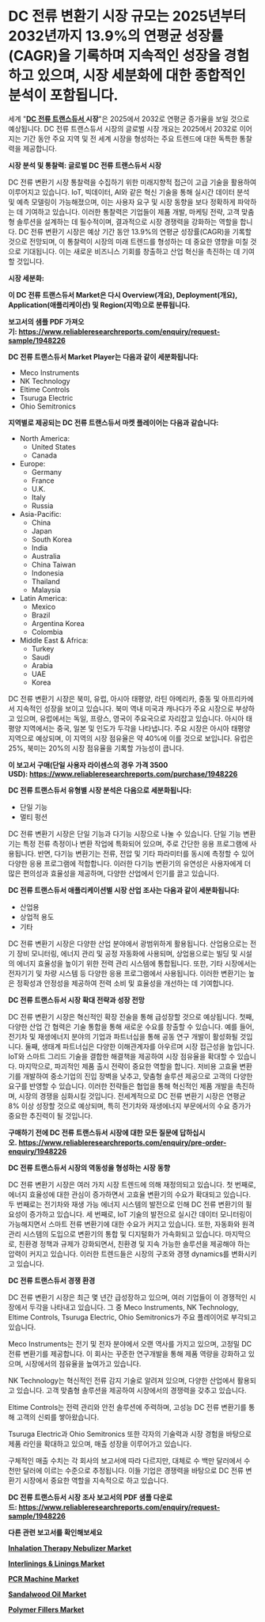 <p><h1>DC 전류 변환기 시장 규모는 2025년부터 2032년까지 13.9%의 연평균 성장률(CAGR)을 기록하며 지속적인 성장을 경험하고 있으며, 시장 세분화에 대한 종합적인 분석이 포함됩니다.</h1></p><p>세계 "<strong><a href="https://www.reliableresearchreports.com/dc-current-transducers-r1948226?utm_campaign=106&utm_medium=8&utm_source=Github&utm_content=ia&utm_term=02042025&utm_id=dc-current-transducers">DC 전류 트랜스듀서&nbsp;</a></strong><strong>시장</strong>"은 2025에서 2032로 연평균 증가율을 보일 것으로 예상됩니다. DC 전류 트랜스듀서 시장의 글로벌 시장 개요는 2025에서 2032로 이어지는 기간 동안 주요 지역 및 전 세계 시장을 형성하는 주요 트렌드에 대한 독특한 통찰력을 제공합니다.</p>
<p><strong>시장 분석 및 통찰력: 글로벌 DC 전류 트랜스듀서 시장</strong></p>
<p><p>DC 전류 변환기 시장 통찰력을 수집하기 위한 미래지향적 접근이 고급 기술을 활용하여 이루어지고 있습니다. IoT, 빅데이터, AI와 같은 혁신 기술을 통해 실시간 데이터 분석 및 예측 모델링이 가능해졌으며, 이는 사용자 요구 및 시장 동향을 보다 정확하게 파악하는 데 기여하고 있습니다. 이러한 통찰력은 기업들이 제품 개발, 마케팅 전략, 고객 맞춤형 솔루션을 설계하는 데 필수적이며, 결과적으로 시장 경쟁력을 강화하는 역할을 합니다. DC 전류 변환기 시장은 예상 기간 동안 13.9%의 연평균 성장률(CAGR)을 기록할 것으로 전망되며, 이 통찰력이 시장의 미래 트렌드를 형성하는 데 중요한 영향을 미칠 것으로 기대됩니다. 이는 새로운 비즈니스 기회를 창출하고 산업 혁신을 촉진하는 데 기여할 것입니다.</p><a href="%7CAUTHORITHY_DOMAIN_URL%7C?utm_campaign=106&utm_medium=8&utm_source=Github&utm_content=ia&utm_term=02042025&utm_id=dc-current-transducers"></a></p>
<p><strong>시장 세분화:</strong></p>
<p><strong>이 DC 전류 트랜스듀서 Market은 다시 Overview(개요), Deployment(개요), Application(애플리케이션) 및 Region(지역)으로 분류됩니다.</strong></p>
<p><strong>보고서의 샘플 PDF 가져오기:&nbsp;<a href="https://www.reliableresearchreports.com/enquiry/request-sample/1948226?utm_campaign=106&utm_medium=8&utm_source=Github&utm_content=ia&utm_term=02042025&utm_id=dc-current-transducers">https://www.reliableresearchreports.com/enquiry/request-sample/1948226</a></strong><strong></strong></p>
<p><strong>DC 전류 트랜스듀서 Market Player는 다음과 같이 세분화됩니다:</strong></p>
<p><ul><li>Meco Instruments</li><li>NK Technology</li><li>Eltime Controls</li><li>Tsuruga Electric</li><li>Ohio Semitronics</li></ul></p>
<p><strong>지역별로 제공되는 DC 전류 트랜스듀서 마켓 플레이어는 다음과 같습니다:</strong></p>
<p><ul>
    <li>
        North America:
        <ul>
            <li>United States</li>
            <li>Canada</li>
        </ul>
    </li>
    <li>
        Europe:
        <ul>
            <li>Germany</li>
            <li>France</li>
            <li>U.K.</li>
            <li>Italy</li>
            <li>Russia</li>
        </ul>
    </li>
    <li>
        Asia-Pacific:
        <ul>
            <li>China</li>
            <li>Japan</li>
            <li>South Korea</li>
            <li>India</li>
            <li>Australia</li>
            <li>China Taiwan</li>
            <li>Indonesia</li>
            <li>Thailand</li>
            <li>Malaysia</li>
        </ul>
    </li>
    <li>
        Latin America:
        <ul>
            <li>Mexico</li>
            <li>Brazil</li>
            <li>Argentina Korea</li>
            <li>Colombia</li>
        </ul>
    </li>
    <li>
        Middle East & Africa:
        <ul>
            <li>Turkey</li>
            <li>Saudi</li>
            <li>Arabia</li>
            <li>UAE</li>
            <li>Korea</li>
        </ul>
    </li>
    </ul></p>
<p><p>DC 전류 변환기 시장은 북미, 유럽, 아시아 태평양, 라틴 아메리카, 중동 및 아프리카에서 지속적인 성장을 보이고 있습니다. 북미 역내 미국과 캐나다가 주요 시장으로 부상하고 있으며, 유럽에서는 독일, 프랑스, 영국이 주요국으로 자리잡고 있습니다. 아시아 태평양 지역에서는 중국, 일본 및 인도가 두각을 나타냅니다. 주요 시장은 아시아 태평양 지역으로 예상되며, 이 지역의 시장 점유율은 약 40%에 이를 것으로 보입니다. 유럽은 25%, 북미는 20%의 시장 점유율을 기록할 가능성이 큽니다.</p></p>
<p><strong>이 보고서 구매(단일 사용자 라이센스의 경우 가격 3500 USD):&nbsp;<a href="https://www.reliableresearchreports.com/purchase/1948226?utm_campaign=106&utm_medium=8&utm_source=Github&utm_content=ia&utm_term=02042025&utm_id=dc-current-transducers">https://www.reliableresearchreports.com/purchase/1948226</a></strong></p>
<p><strong>DC 전류 트랜스듀서 유형별 시장 분석은 다음으로 세분화됩니다:</strong></p>
<p><ul><li>단일 기능</li><li>멀티 펑션</li></ul></p>
<p><p>DC 전류 변환기 시장은 단일 기능과 다기능 시장으로 나눌 수 있습니다. 단일 기능 변환기는 특정 전류 측정이나 변환 작업에 특화되어 있으며, 주로 간단한 응용 프로그램에 사용됩니다. 반면, 다기능 변환기는 전류, 전압 및 기타 파라미터를 동시에 측정할 수 있어 다양한 응용 프로그램에 적합합니다. 이러한 다기능 변환기의 유연성은 사용자에게 더 많은 편의성과 효율성을 제공하며, 다양한 산업에서 인기를 끌고 있습니다.</p></p>
<p><strong>DC 전류 트랜스듀서 애플리케이션별 시장 산업 조사는 다음과 같이 세분화됩니다:</strong></p>
<p><ul><li>산업용</li><li>상업적 용도</li><li>기타</li></ul></p>
<p><p>DC 전류 변환기 시장은 다양한 산업 분야에서 광범위하게 활용됩니다. 산업용으로는 전기 장비 모니터링, 에너지 관리 및 공정 자동화에 사용되며, 상업용으로는 빌딩 및 시설의 에너지 효율성을 높이기 위한 전력 관리 시스템에 통합됩니다. 또한, 기타 시장에서는 전자기기 및 차량 시스템 등 다양한 응용 프로그램에서 사용됩니다. 이러한 변환기는 높은 정확성과 안정성을 제공하여 전력 소비 및 효율성을 개선하는 데 기여합니다.</p></p>
<p><strong>DC 전류 트랜스듀서 시장 확대 전략과 성장 전망</strong></p>
<p><p>DC 전류 변환기 시장은 혁신적인 확장 전술을 통해 급성장할 것으로 예상됩니다. 첫째, 다양한 산업 간 협력은 기술 통합을 통해 새로운 수요를 창출할 수 있습니다. 예를 들어, 전기차 및 재생에너지 분야의 기업과 파트너십을 통해 공동 연구 개발이 활성화될 것입니다. 둘째, 생태계 파트너십은 다양한 이해관계자를 아우르며 시장 접근성을 높입니다. IoT와 스마트 그리드 기술을 결합한 해결책을 제공하여 시장 점유율을 확대할 수 있습니다. 마지막으로, 파괴적인 제품 출시 전략이 중요한 역할을 합니다. 저비용 고효율 변환기를 개발하여 중소기업의 진입 장벽을 낮추고, 맞춤형 솔루션 제공으로 고객의 다양한 요구를 반영할 수 있습니다. 이러한 전략들은 협업을 통해 혁신적인 제품 개발을 촉진하며, 시장의 경쟁을 심화시킬 것입니다. 전세계적으로 DC 전류 변환기 시장은 연평균 8% 이상 성장할 것으로 예상되며, 특히 전기차와 재생에너지 부문에서의 수요 증가가 중요한 추진력이 될 것입니다.</p></p>
<p><strong>구매하기 전에 DC 전류 트랜스듀서 시장에 대한 모든 질문에 답하십시오.&nbsp;<a href="https://www.reliableresearchreports.com/enquiry/pre-order-enquiry/1948226?utm_campaign=106&utm_medium=8&utm_source=Github&utm_content=ia&utm_term=02042025&utm_id=dc-current-transducers">https://www.reliableresearchreports.com/enquiry/pre-order-enquiry/1948226</a></strong><strong></strong></p>
<p><strong>DC 전류 트랜스듀서 시장의 역동성을 형성하는 시장 동향</strong></p>
<p><p>DC 전류 변환기 시장은 여러 가지 시장 트렌드에 의해 재정의되고 있습니다. 첫 번째로, 에너지 효율성에 대한 관심이 증가하면서 고효율 변환기의 수요가 확대되고 있습니다. 두 번째로는 전기차와 재생 가능 에너지 시스템의 발전으로 인해 DC 전류 변환기의 필요성이 증가하고 있습니다. 세 번째로, IoT 기술의 발전으로 실시간 데이터 모니터링이 가능해지면서 스마트 전류 변환기에 대한 수요가 커지고 있습니다. 또한, 자동화와 원격 관리 시스템의 도입으로 변환기의 통합 및 디지털화가 가속화되고 있습니다. 마지막으로, 친환경 정책과 규제가 강화되면서, 친환경 및 지속 가능한 솔루션을 제공해야 하는 압력이 커지고 있습니다. 이러한 트렌드들은 시장의 구조와 경쟁 dynamics를 변화시키고 있습니다.</p></p>
<p><strong>DC 전류 트랜스듀서 경쟁 환경</strong></p>
<p><p>DC 전류 변환기 시장은 최근 몇 년간 급성장하고 있으며, 여러 기업들이 이 경쟁적인 시장에서 두각을 나타내고 있습니다. 그 중 Meco Instruments, NK Technology, Eltime Controls, Tsuruga Electric, Ohio Semitronics가 주요 플레이어로 부각되고 있습니다.</p><p>Meco Instruments는 전기 및 전자 분야에서 오랜 역사를 가지고 있으며, 고정밀 DC 전류 변환기를 제공합니다. 이 회사는 꾸준한 연구개발을 통해 제품 역량을 강화하고 있으며, 시장에서의 점유율을 높여가고 있습니다.</p><p>NK Technology는 혁신적인 전류 감지 기술로 알려져 있으며, 다양한 산업에서 활용되고 있습니다. 고객 맞춤형 솔루션을 제공하여 시장에서의 경쟁력을 갖추고 있습니다.</p><p>Eltime Controls는 전력 관리와 안전 솔루션에 주력하며, 고성능 DC 전류 변환기를 통해 고객의 신뢰를 쌓아왔습니다. </p><p>Tsuruga Electric과 Ohio Semitronics 또한 각자의 기술력과 시장 경험을 바탕으로 제품 라인을 확대하고 있으며, 매출 성장을 이루어가고 있습니다.</p><p>구체적인 매출 수치는 각 회사의 보고서에 따라 다르지만, 대체로 수 백만 달러에서 수 천만 달러에 이르는 수준으로 추정됩니다. 이들 기업은 경쟁력을 바탕으로 DC 전류 변환기 시장에서 중요한 역할을 지속적으로 하고 있습니다.</p></p>
<p><strong>DC 전류 트랜스듀서 시장 조사 보고서의 PDF 샘플 다운로드:&nbsp;<a href="https://www.reliableresearchreports.com/enquiry/request-sample/1948226?utm_campaign=106&utm_medium=8&utm_source=Github&utm_content=ia&utm_term=02042025&utm_id=dc-current-transducers">https://www.reliableresearchreports.com/enquiry/request-sample/1948226</a></strong></p>
<p><strong></strong></p>
<p><strong></strong></p>
<p><strong></strong></p>
<p><strong></strong></p>
<p><strong>다른 관련 보고서를 확인해보세요</strong></p>
<p><strong><p><a href="https://github.com/minakibanov/Market-Research-Report-List-1/blob/main/inhalation-therapy-nebulizer-market.md?utm_campaign=106&utm_medium=8&utm_source=Github&utm_content=ia&utm_term=02042025&utm_id=dc-current-transducers">Inhalation Therapy Nebulizer Market</a></p><p><a href="https://github.com/syiqvanyo/Market-Research-Report-List-1/blob/main/interlinings-linings-market.md?utm_campaign=106&utm_medium=8&utm_source=Github&utm_content=ia&utm_term=02042025&utm_id=dc-current-transducers">Interlinings & Linings Market</a></p><p><a href="https://github.com/gripeluigstt/Market-Research-Report-List-1/blob/main/pcr-machine-market.md?utm_campaign=106&utm_medium=8&utm_source=Github&utm_content=ia&utm_term=02042025&utm_id=dc-current-transducers">PCR Machine Market</a></p><p><a href="https://github.com/warshatulang0/Market-Research-Report-List-1/blob/main/sandalwood-oil-market.md?utm_campaign=106&utm_medium=8&utm_source=Github&utm_content=ia&utm_term=02042025&utm_id=dc-current-transducers">Sandalwood Oil Market</a></p><p><a href="https://github.com/rvadencho/Market-Research-Report-List-1/blob/main/polymer-fillers-market.md?utm_campaign=106&utm_medium=8&utm_source=Github&utm_content=ia&utm_term=02042025&utm_id=dc-current-transducers">Polymer Fillers Market</a></p></strong></p>
